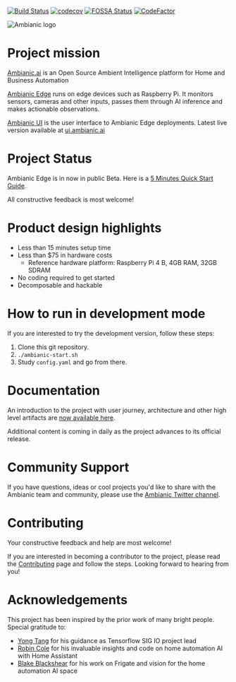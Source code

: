 [![Build Status](https://travis-ci.org/ambianic/ambianic-edge.svg?branch=master)](https://travis-ci.org/ambianic/ambianic-edge) 
[![codecov](https://codecov.io/gh/ambianic/ambianic-core/branch/master/graph/badge.svg)](https://codecov.io/gh/ambianic/ambianic-core)
[![FOSSA Status](https://app.fossa.io/api/projects/git%2Bgithub.com%2Fambianic%2Fambianic-core.svg?type=shield)](https://app.fossa.io/projects/git%2Bgithub.com%2Fambianic%2Fambianic-core?ref=badge_shield) 
[![CodeFactor](https://www.codefactor.io/repository/github/ambianic/ambianic-edge/badge)](https://www.codefactor.io/repository/github/ambianic/ambianic-edge)

![Ambianic logo][logo]

# Project mission

[Ambianic.ai](https://ambianic.ai) is an Open Source Ambient Intelligence platform for Home and Business Automation

[Ambianic Edge](https://github.com/ambianic/ambianic-edge) runs on edge devices such as Raspberry Pi. It monitors sensors, cameras and other inputs, passes them through AI inference and makes actionable observations.

[Ambianic UI](https://github.com/ambianic/ambianic-ui) is the user interface to Ambianic Edge deployments. Latest live version available at [ui.ambianic.ai](https://ui.ambianic.ai)

# Project Status

Ambianic Edge is in now in public Beta. Here is a [5 Minutes Quick Start Guide](https://docs.ambianic.ai/users/quickstart/).

All constructive feedback is most welcome!

# Product design highlights

- Less than 15 minutes setup time
- Less than $75 in hardware costs
  + Reference hardware platform: Raspberry Pi 4 B, 4GB RAM, 32GB SDRAM
- No coding required to get started
- Decomposable and hackable

# How to run in development mode
If you are interested to try the development version, follow these steps:
1. Clone this git repository.
2. `./ambianic-start.sh`
3. Study `config.yaml` and go from there.

# Documentation

An introduction to the project with user journey, architecture and other high level artifacts are [now available here](https://ambianic.github.io/ambianic-docs/).

Additional content is coming in daily as the project advances to its official release.

# Community Support 

If you have questions, ideas or cool projects you'd like to share with the Ambianic team and community, please use the [Ambianic Twitter channel](https://twitter.com/ambianicai).

# Contributing
Your constructive feedback and help are most welcome!

If you are interested in becoming a contributor to the project, please read the [Contributing](CONTRIBUTING.md) page and follow the steps. Looking forward to hearing from you!

[logo]: https://avatars2.githubusercontent.com/u/52052162?s=200&v=4

# Acknowledgements
  
This project has been inspired by the prior work of many bright people. Special gratitude to:
* [Yong Tang](https://github.com/yongtang) for his guidance as Tensorflow SIG IO project lead
* [Robin Cole](https://github.com/robmarkcole) for his invaluable insights and code on home automation AI with Home Assistant
* [Blake Blackshear](https://github.com/blakeblackshear) for his work on Frigate and vision for the home automation AI space
